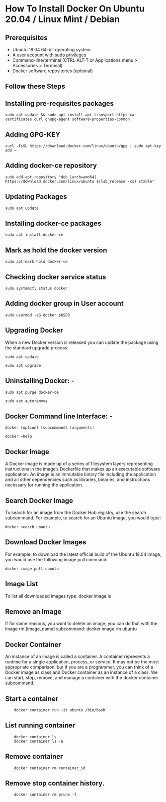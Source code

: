 
# How To Install Docker On Ubuntu 20.04 / Linux Mint / Debian 

## Prerequisites 

- Ubuntu 18.04 64-bit operating system
- A user account with sudo privileges
- Command-line/terminal (CTRL-ALT-T or Applications menu > Accessories > Terminal)
- Docker software repositories (optional)

## Follow these Steps

## Installing pre-requisites packages 

    sudo apt update && sudo apt install apt-transport-https ca-certificates curl gnupg-agent software-properties-common

## Adding GPG-KEY

    curl -fsSL https://download.docker.com/linux/ubuntu/gpg | sudo apt-key add –

## Adding docker-ce repository
 
    sudo add-apt-repository "deb [arch=amd64] https://download.docker.com/linux/ubuntu $(lsb_release -cs) stable"

## Updating Packages

	sudo apt update

## Installing docker-ce packages 

	sudo apt install docker-ce

## Mark as hold the docker version 

	sudo apt-mark hold docker-ce

## Checking docker service status 

	sudo systemctl status docker

## Adding docker group in User account 

	sudo usermod -aG docker $USER


##  Upgrading Docker

When a new Docker version is released you can update the package using the standard upgrade process:

	sudo apt update

	sudo apt upgrade

## Uninstalling Docker: -

	sudo apt purge docker-ce

	sudo apt autoremove





## Docker Command line Interface: -

	docker [option] [subcommand] [arguments]

	docker –help 

## Docker Image

A Docker image is made up of a series of filesystem layers representing instructions in the image’s Dockerfile that makes up an executable software application. An image is an immutable binary file including the application and all other dependencies such as libraries, binaries, and instructions necessary for running the application.

## Search Docker Image

To search for an image from the Docker Hub registry, use the search subcommand.
For example, to search for an Ubuntu image, you would type:

	docker search ubuntu

## Download Docker Images

For example, to download the latest official build of the Ubuntu 18.04 image, you would use the following image pull command:

	docker image pull ubuntu

## Image List
To list all downloaded images type:
	docker image ls

## Remove an Image
If for some reasons, you want to delete an image, you can do that with the image rm [image_name] subcommand:
	docker image rm ubuntu

## Docker Container
An instance of an image is called a container. A container represents a runtime for a single application, process, or service.
It may not be the most appropriate comparison, but if you are a programmer, you can think of a Docker image as class and Docker container as an instance of a class.
We can start, stop, remove, and manage a container with the docker container subcommand.

## Start a container

    	docker container run -it ubuntu /bin/bash

## List running container 

    	docker container ls 
    	docker container ls -a 

## Remove container

    	docker container rm container_id 

## Remove stop container history.

    	docker container rm prune -f
